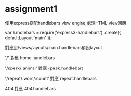 # assignment1
使用express搭配handlebars view engine,處理HTML view回應

var handlebars = require('express3-handlebars')
	.create({ defaultLayout:'main' });
  
  對應到/views/layouts/main.handlebars預設layout
  
  '/' 對應 home.handlebars
  
  '/speak/:animal' 對應 speak.handlebars
  
  '/repeat/:word/:count' 對應 repeat.handlebars
  
  404 對應 404.handlebars
